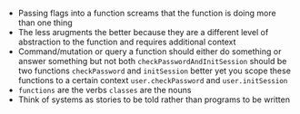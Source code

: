 * Passing flags into a function screams that the function is doing more than one thing 
* The less arugments the better because they are a different level of abstraction to the function and requires additional context 
* Command/mutation or query a function should either do something or answer something but not both `checkPasswordAndInitSession` should be two functions `checkPassword` and `initSession` better yet you scope these functions to a certain context `user.checkPassword` and `user.initSession`
* `functions` are the verbs `classes` are the nouns
* Think of systems as stories to be told rather than programs to be written
